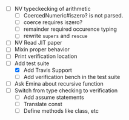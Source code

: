 
- [ ] NV typeckecking of arithmetic
  - [ ] CoercedNumeric#iszero? is not parsed. 
  - [ ] coerce requires iszero?
  - [ ] remainder required occurence typing 
  - [ ] rewrite `supers` and `rescue`
- [ ] NV Read JIT paper 
- [ ] Mixin proper behavior 
- [ ] Print verification location
- [ ] Add test suite 
  - [x] Add Travis Support
  - [ ] Add verification bench in the test suite
- [ ] Ask Emina about recursive function
- [ ] Switch from type checking to verification 
  - [ ] Add assume statements
  - [ ] Translate const
  - [ ] Define methods like class, etc 
